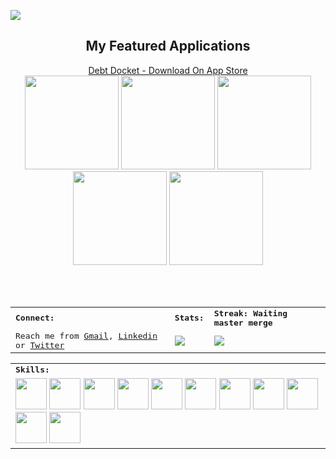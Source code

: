 <a href="https://devmehmetates.github.io"> <img src="https://user-images.githubusercontent.com/74152011/215314642-5a66c39f-ee75-4e2f-b13e-c908263e031b.png"> </a>
<div>
    <h2 align=center> My Featured Applications </h2>
</div>

<div align=center>
    <a href="https://apps.apple.com/tr/app/debt-docket-bor%C3%A7-takip/id6453604343">Debt Docket - Download On App Store</a>
</div>

<div align=center>
    <a href="https://github.com/devmehmetates/iTunes-Search-API"><img width=150 src="https://user-images.githubusercontent.com/74152011/207431910-678e7493-df18-424f-9322-6796df6492bb.png"></a>
    <a href="https://apps.apple.com/us/app/tips-for-riot/id6449912449"><img width=150 src="https://user-images.githubusercontent.com/74152011/207431907-2fcc5447-ed87-4e68-be91-66faf481324b.png"></a>
    <a href="https://github.com/devmehmetates/Health-Care-Public"><img width=150 src="https://user-images.githubusercontent.com/74152011/207431900-2928e7cd-66c2-4863-8deb-b55103625b90.png"></a>
    <a href="https://github.com/devmehmetates/Socia"><img width=150 src="https://user-images.githubusercontent.com/74152011/207431885-be552761-bdea-4cb9-bd6f-a473e7733dcb.png"></a>
    <a href="https://github.com/devmehmetates/MedExp-MVVM"><img width=150 src="https://user-images.githubusercontent.com/74152011/207431913-a6f48dda-e209-4423-8cd0-160a3d7e047d.png"></a>
</div>

<br><br>
<table>
    <tr>
        <td colspan="4">
        <strong><samp>Connect:</samp></strong>
        </td>
        <td colspan="2">
        <strong><samp>Stats:</samp></strong>
        </td>
        <td colspan="2">
        <strong><samp>Streak: Waiting master merge </samp></strong>
        </td>
    </tr>
    <tr>
        <td colspan="4" rowspan="2">
        <samp>Reach me from <a href="mailto:devmehmetates@gmail.com">Gmail</a>, <a href=https://www.linkedin.com/in/devmehmetates>Linkedin</a> or <a href=https://twitter.com/devmehmetates>Twitter</a></samp>
        </td>
        <td colspan="2" rowspan="2">
        <a href="https://github-readme-stats.vercel.app/api?username=devmehmetates&count_private=true&hide_border=true&show_icons=true&theme=tokyonight">
        <img src="https://github-readme-stats.vercel.app/api?username=devmehmetates&count_private=true&hide_border=true&show_icons=true&theme=tokyonight">
        </a>
        </td>
        <td colspan="2" rowspan="2">
        <a href="https://github-readme-streak-stats.herokuapp.com/?user=devmehmetates&hide_border=true&theme=tokyonight">
        <img src="https://github-readme-streak-stats.herokuapp.com/?user=devmehmetates&hide_border=true&theme=tokyonight">
        </a>
        </td>
    </tr>
</table>

<div align=center>
<table>
    <tr>
        <td colspan="8">
        <strong><samp>Skills:</samp></strong>
        </td>
    </tr>
        <tr>
        <td colspan="8">
        <a href="https://developer.apple.com/swift/"><img src="https://img.icons8.com/color/480/000000/swift.png" width=50></a>
        <a href="https://developer.apple.com/xcode/swiftui/"><img src="https://img.icons8.com/color/480/000000/swiftui.png" width=50></a>
        <a href="https://developer.apple.com/xcode/"><img src="https://img.icons8.com/color/480/000000/xcode.png" width=50></a>
        <a href="https://dart.dev/"><img src="https://img.icons8.com/color/480/000000/dart.png" width=50></a>
        <a href="https://flutter.dev/"><img src="https://img.icons8.com/color/480/000000/flutter.png" width=50></a>
        <a href="https://code.visualstudio.com/"><img src="https://img.icons8.com/color/480/000000/visual-studio-code-2019.png" width=50></a>
        <a href="https://developer.android.com/studio"><img src="https://img.icons8.com/color/480/000000/android-studio.png" width=50></a>
        <a href="https://www.figma.com/"><img src="https://img.icons8.com/color/480/000000/figma.png" width=50></a>
        <a href="https://www.adobe.com/tr/products/xd.html"><img src="https://img.icons8.com/color/480/000000/adobe-xd--v1.png" width=50></a>
        <a href="https://git-scm.com/"><img src="https://img.icons8.com/color/480/000000/git.png" width=50></a>
        <a href="https://firebase.google.com/"><img src="https://img.icons8.com/color/480/000000/firebase.png" width=50></a>            
        </td>
    </tr>
</table>
</div>


